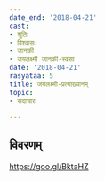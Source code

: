 ```yaml
---
date_end: '2018-04-21'
cast:
- श्रुतिः
- विश्वासः
- जानकी
- जयलक्ष्मी जानकी-स्वसा
date: '2018-04-21'
rasyataa: 5
title: जयलक्ष्मी-प्रत्याख्यानम्
topic:
- सदाचारः

---
```


## विवरणम्
https://goo.gl/BktaHZ

